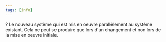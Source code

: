 ```yaml
---
tags: [info]
---
```


?
Le nouveau système qui est mis en oeuvre parallèlement au système existant.
Cela ne peut se produire que lors d'un changement et non lors de la mise en oeuvre initiale.